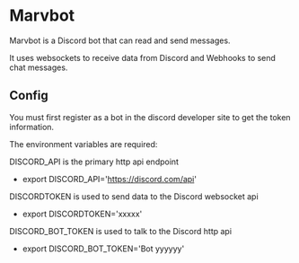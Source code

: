 # Marvbot

Marvbot is a Discord bot that can read and send messages.  

It uses websockets to receive data from Discord and Webhooks to send chat messages.   


## Config
You must first register as a bot in the discord developer site to get the token information.

The environment variables are required:

DISCORD_API is the primary http api endpoint
- export DISCORD_API='https://discord.com/api'

DISCORDTOKEN is used to send data to the Discord websocket api
- export DISCORDTOKEN='xxxxx'

DISCORD_BOT_TOKEN is used to talk to the Discord http api
- export DISCORD_BOT_TOKEN='Bot yyyyyy'
